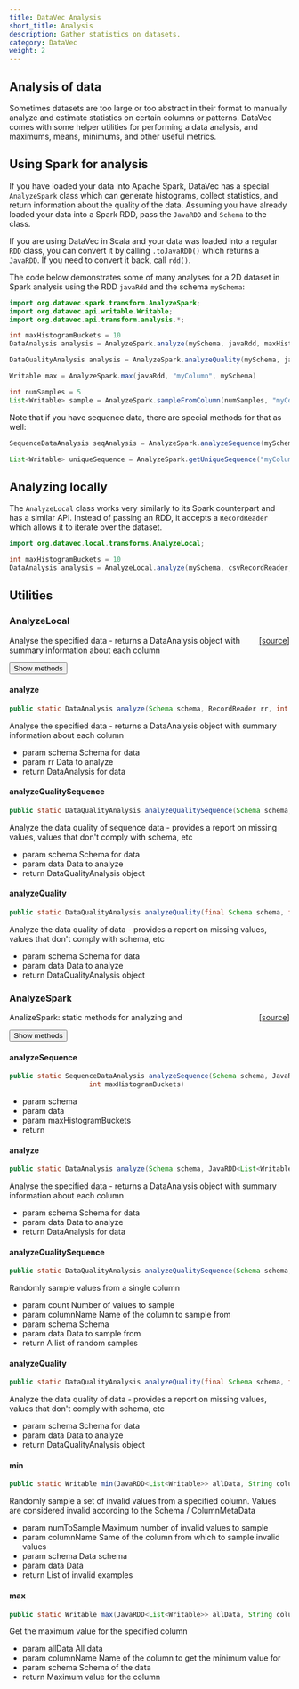 ```yaml
---
title: DataVec Analysis
short_title: Analysis
description: Gather statistics on datasets.
category: DataVec
weight: 2
---
```


## Analysis of data

Sometimes datasets are too large or too abstract in their format to manually analyze and estimate statistics on certain columns or patterns. DataVec comes with some helper utilities for performing a data analysis, and maximums, means, minimums, and other useful metrics.

## Using Spark for analysis

If you have loaded your data into Apache Spark, DataVec has a special `AnalyzeSpark` class which can generate histograms, collect statistics, and return information about the quality of the data. Assuming you have already loaded your data into a Spark RDD, pass the `JavaRDD` and `Schema` to the class.

If you are using DataVec in Scala and your data was loaded into a regular `RDD` class, you can convert it by calling `.toJavaRDD()` which returns a `JavaRDD`. If you need to convert it back, call `rdd()`.

The code below demonstrates some of many analyses for a 2D dataset in Spark analysis using the RDD `javaRdd` and the schema `mySchema`:

```java
import org.datavec.spark.transform.AnalyzeSpark;
import org.datavec.api.writable.Writable;
import org.datavec.api.transform.analysis.*;

int maxHistogramBuckets = 10
DataAnalysis analysis = AnalyzeSpark.analyze(mySchema, javaRdd, maxHistogramBuckets)

DataQualityAnalysis analysis = AnalyzeSpark.analyzeQuality(mySchema, javaRdd)

Writable max = AnalyzeSpark.max(javaRdd, "myColumn", mySchema)

int numSamples = 5
List<Writable> sample = AnalyzeSpark.sampleFromColumn(numSamples, "myColumn", mySchema, javaRdd)
```

Note that if you have sequence data, there are special methods for that as well:

```java
SequenceDataAnalysis seqAnalysis = AnalyzeSpark.analyzeSequence(mySchema, sequenceRdd)

List<Writable> uniqueSequence = AnalyzeSpark.getUniqueSequence("myColumn", seqSchema, sequenceRdd)
```

## Analyzing locally

The `AnalyzeLocal` class works very similarly to its Spark counterpart and has a similar API. Instead of passing an RDD, it accepts a `RecordReader` which allows it to iterate over the dataset.

```java
import org.datavec.local.transforms.AnalyzeLocal;

int maxHistogramBuckets = 10
DataAnalysis analysis = AnalyzeLocal.analyze(mySchema, csvRecordReader, maxHistogramBuckets)
```

## Utilities

### AnalyzeLocal
<span style="float:right;"> [[source]](https://github.com/deeplearning4j/deeplearning4j/tree/master/datavec/datavec-local/src/main/java/org/datavec/local/transforms/AnalyzeLocal.java) </span>

Analyse the specified data - returns a DataAnalysis object with summary information about each column


<button class="btn btn-primary" type="button" data-toggle="collapse" data-target="#AnalyzeLocal" aria-expanded="false" aria-controls="AnalyzeLocal">Show methods</button>
<div class="collapse" id="AnalyzeLocal"><div class="card card-body">

#### analyze 
```java
public static DataAnalysis analyze(Schema schema, RecordReader rr, int maxHistogramBuckets)
```


Analyse the specified data - returns a DataAnalysis object with summary information about each column

- param schema Schema for data
- param rr     Data to analyze
- return DataAnalysis for data

#### analyzeQualitySequence 
```java
public static DataQualityAnalysis analyzeQualitySequence(Schema schema, SequenceRecordReader data) 
```


Analyze the data quality of sequence data - provides a report on missing values, values that don't comply with schema, etc
- param schema Schema for data
- param data   Data to analyze
- return DataQualityAnalysis object

#### analyzeQuality 
```java
public static DataQualityAnalysis analyzeQuality(final Schema schema, final RecordReader data) 
```


Analyze the data quality of data - provides a report on missing values, values that don't comply with schema, etc
- param schema Schema for data
- param data   Data to analyze
- return DataQualityAnalysis object


</div></div>


### AnalyzeSpark
<span style="float:right;"> [[source]](https://github.com/deeplearning4j/deeplearning4j/tree/master/datavec/datavec-spark/src/main/java/org/datavec/spark/transform/AnalyzeSpark.java) </span>

AnalizeSpark: static methods for
analyzing and


<button class="btn btn-primary" type="button" data-toggle="collapse" data-target="#AnalyzeSpark" aria-expanded="false" aria-controls="AnalyzeSpark">Show methods</button>
<div class="collapse" id="AnalyzeSpark"><div class="card card-body">

#### analyzeSequence 
```java
public static SequenceDataAnalysis analyzeSequence(Schema schema, JavaRDD<List<List<Writable>>> data,
                    int maxHistogramBuckets) 
```



- param schema
- param data
- param maxHistogramBuckets
- return

#### analyze 
```java
public static DataAnalysis analyze(Schema schema, JavaRDD<List<Writable>> data) 
```


Analyse the specified data - returns a DataAnalysis object with summary information about each column

- param schema Schema for data
- param data   Data to analyze
- return       DataAnalysis for data

#### analyzeQualitySequence 
```java
public static DataQualityAnalysis analyzeQualitySequence(Schema schema, JavaRDD<List<List<Writable>>> data) 
```


Randomly sample values from a single column

- param count         Number of values to sample
- param columnName    Name of the column to sample from
- param schema        Schema
- param data          Data to sample from
- return              A list of random samples

#### analyzeQuality 
```java
public static DataQualityAnalysis analyzeQuality(final Schema schema, final JavaRDD<List<Writable>> data) 
```


Analyze the data quality of data - provides a report on missing values, values that don't comply with schema, etc
- param schema Schema for data
- param data   Data to analyze
- return DataQualityAnalysis object

#### min 
```java
public static Writable min(JavaRDD<List<Writable>> allData, String columnName, Schema schema)
```


Randomly sample a set of invalid values from a specified column.
Values are considered invalid according to the Schema / ColumnMetaData

- param numToSample    Maximum number of invalid values to sample
- param columnName     Same of the column from which to sample invalid values
- param schema         Data schema
- param data           Data
- return               List of invalid examples

#### max 
```java
public static Writable max(JavaRDD<List<Writable>> allData, String columnName, Schema schema)
```


Get the maximum value for the specified column

- param allData    All data
- param columnName Name of the column to get the minimum value for
- param schema     Schema of the data
- return           Maximum value for the column


</div></div>
